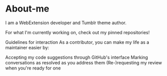 # About-me
I am a WebExtension developer and Tumblr theme author.

For what I'm currently working on, check out my pinned repositories!


Guidelines for interaction
As a contributor, you can make my life as a maintainer easier by:

Accepting my code suggestions through GitHub's interface
Marking conversations as resolved as you address them
(Re-)requesting my review when you're ready for one
